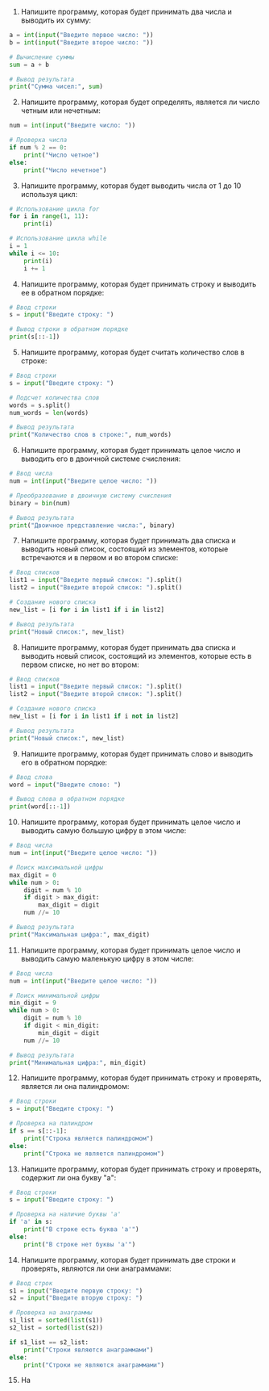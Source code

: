 

1. Напишите программу, которая будет принимать два числа и выводить их сумму:

```python
a = int(input("Введите первое число: "))
b = int(input("Введите второе число: "))

# Вычисление суммы
sum = a + b

# Вывод результата
print("Сумма чисел:", sum)
```

2. Напишите программу, которая будет определять, является ли число четным или нечетным:

```python
num = int(input("Введите число: "))

# Проверка числа
if num % 2 == 0:
    print("Число четное")
else:
    print("Число нечетное")
```

3. Напишите программу, которая будет выводить числа от 1 до 10 используя цикл:

```python
# Использование цикла for
for i in range(1, 11):
    print(i)

# Использование цикла while
i = 1
while i <= 10:
    print(i)
    i += 1
```

4. Напишите программу, которая будет принимать строку и выводить ее в обратном порядке:

```python
# Ввод строки
s = input("Введите строку: ")

# Вывод строки в обратном порядке
print(s[::-1])
```

5. Напишите программу, которая будет считать количество слов в строке:

```python
# Ввод строки
s = input("Введите строку: ")

# Подсчет количества слов
words = s.split()
num_words = len(words)

# Вывод результата
print("Количество слов в строке:", num_words)
```

6. Напишите программу, которая будет принимать целое число и выводить его в двоичной системе счисления:

```python
# Ввод числа
num = int(input("Введите целое число: "))

# Преобразование в двоичную систему счисления
binary = bin(num)

# Вывод результата
print("Двоичное представление числа:", binary)
```

7. Напишите программу, которая будет принимать два списка и выводить новый список, состоящий из элементов, которые встречаются и в первом и во втором списке:

```python
# Ввод списков
list1 = input("Введите первый список: ").split()
list2 = input("Введите второй список: ").split()

# Создание нового списка
new_list = [i for i in list1 if i in list2]

# Вывод результата
print("Новый список:", new_list)
```

8. Напишите программу, которая будет принимать два списка и выводить новый список, состоящий из элементов, которые есть в первом списке, но нет во втором:

```python
# Ввод списков
list1 = input("Введите первый список: ").split()
list2 = input("Введите второй список: ").split()

# Создание нового списка
new_list = [i for i in list1 if i not in list2]

# Вывод результата
print("Новый список:", new_list)
```

9. Напишите программу, которая будет принимать слово и выводить его в обратном порядке:

```python
# Ввод слова
word = input("Введите слово: ")

# Вывод слова в обратном порядке
print(word[::-1])
```

10. Напишите программу, которая будет принимать целое число и выводить самую большую цифру в этом числе:

```python
# Ввод числа
num = int(input("Введите целое число: "))

# Поиск максимальной цифры
max_digit = 0
while num > 0:
    digit = num % 10
    if digit > max_digit:
        max_digit = digit
    num //= 10

# Вывод результата
print("Максимальная цифра:", max_digit)
```

11. Напишите программу, которая будет принимать целое число и выводить самую маленькую цифру в этом числе:

```python
# Ввод числа
num = int(input("Введите целое число: "))

# Поиск минимальной цифры
min_digit = 9
while num > 0:
    digit = num % 10
    if digit < min_digit:
        min_digit = digit
    num //= 10

# Вывод результата
print("Минимальная цифра:", min_digit)
```

12. Напишите программу, которая будет принимать строку и проверять, является ли она палиндромом:

```python
# Ввод строки
s = input("Введите строку: ")

# Проверка на палиндром
if s == s[::-1]:
    print("Строка является палиндромом")
else:
    print("Строка не является палиндромом")
```

13. Напишите программу, которая будет принимать строку и проверять, содержит ли она букву "a":

```python
# Ввод строки
s = input("Введите строку: ")

# Проверка на наличие буквы 'a'
if 'a' in s:
    print("В строке есть буква 'a'")
else:
    print("В строке нет буквы 'a'")
```

14. Напишите программу, которая будет принимать две строки и проверять, являются ли они анаграммами:

```python
# Ввод строк
s1 = input("Введите первую строку: ")
s2 = input("Введите вторую строку: ")

# Проверка на анаграммы
s1_list = sorted(list(s1))
s2_list = sorted(list(s2))

if s1_list == s2_list:
    print("Строки являются анаграммами")
else:
    print("Строки не являются анаграммами")
```

15. На